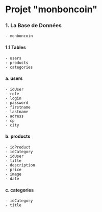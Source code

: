 # Projet "monboncoin"

### 1. La Base de Données
    - monboncoin

#### 1.1 Tables
    - users
    - products
    - categories

#### a. users
    - idUser
    - role
    - login
    - password
    - firstname
    - lastname
    - adress
    - cp
    - city
#### b. products
    - idProduct
    - idCategory
    - idUser
    - title
    - description
    - price
    - image
    - date

#### c. categories
    - idCategory
    - title